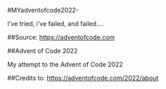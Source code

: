 #MYadventofcode2022-

I've tried, i've failed, and failed....

##Source: <https://adventofcode.com>

##Advent of Code 2022

My attempt to the Advent of Code 2022

##Credits to: <https://adventofcode.com/2022/about>
